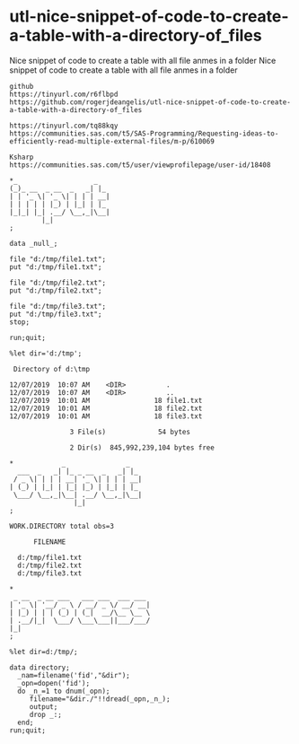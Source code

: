 # utl-nice-snippet-of-code-to-create-a-table-with-a-directory-of_files
Nice snippet of code to create a table with all file anmes in a folder 
    Nice snippet of code to create a table with all file anmes in a folder                                                    
                                                                                                                              
    github                                                                                                                    
    https://tinyurl.com/r6flbpd                                                                                               
    https://github.com/rogerjdeangelis/utl-nice-snippet-of-code-to-create-a-table-with-a-directory-of_files                   
                                                                                                                              
    https://tinyurl.com/tq88kqy                                                                                               
    https://communities.sas.com/t5/SAS-Programming/Requesting-ideas-to-efficiently-read-multiple-external-files/m-p/610069    
                                                                                                                              
    Ksharp                                                                                                                    
    https://communities.sas.com/t5/user/viewprofilepage/user-id/18408                                                         
                                                                                                                              
    *_                   _                                                                                                    
    (_)_ __  _ __  _   _| |_                                                                                                  
    | | '_ \| '_ \| | | | __|                                                                                                 
    | | | | | |_) | |_| | |_                                                                                                  
    |_|_| |_| .__/ \__,_|\__|                                                                                                 
            |_|                                                                                                               
    ;                                                                                                                         
                                                                                                                              
    data _null_;                                                                                                              
                                                                                                                              
    file "d:/tmp/file1.txt";                                                                                                  
    put "d:/tmp/file1.txt";                                                                                                   
                                                                                                                              
    file "d:/tmp/file2.txt";                                                                                                  
    put "d:/tmp/file2.txt";                                                                                                   
                                                                                                                              
    file "d:/tmp/file3.txt";                                                                                                  
    put "d:/tmp/file3.txt";                                                                                                   
    stop;                                                                                                                     
                                                                                                                              
    run;quit;                                                                                                                 
                                                                                                                              
    %let dir='d:/tmp';                                                                                                        
                                                                                                                              
     Directory of d:\tmp                                                                                                      
                                                                                                                              
    12/07/2019  10:07 AM    <DIR>          .                                                                                  
    12/07/2019  10:07 AM    <DIR>          ..                                                                                 
    12/07/2019  10:01 AM                18 file1.txt                                                                          
    12/07/2019  10:01 AM                18 file2.txt                                                                          
    12/07/2019  10:01 AM                18 file3.txt                                                                          
                                                                                                                              
                   3 File(s)             54 bytes                                                                             
                                                                                                                              
                   2 Dir(s)  845,992,239,104 bytes free                                                                       
                                                                                                                              
    *            _               _                                                                                            
      ___  _   _| |_ _ __  _   _| |_                                                                                          
     / _ \| | | | __| '_ \| | | | __|                                                                                         
    | (_) | |_| | |_| |_) | |_| | |_                                                                                          
     \___/ \__,_|\__| .__/ \__,_|\__|                                                                                         
                    |_|                                                                                                       
    ;                                                                                                                         
                                                                                                                              
    WORK.DIRECTORY total obs=3                                                                                                
                                                                                                                              
          FILENAME                                                                                                            
                                                                                                                              
      d:/tmp/file1.txt                                                                                                        
      d:/tmp/file2.txt                                                                                                        
      d:/tmp/file3.txt                                                                                                        
                                                                                                                              
    *                                                                                                                         
     _ __  _ __ ___   ___ ___  ___ ___                                                                                        
    | '_ \| '__/ _ \ / __/ _ \/ __/ __|                                                                                       
    | |_) | | | (_) | (_|  __/\__ \__ \                                                                                       
    | .__/|_|  \___/ \___\___||___/___/                                                                                       
    |_|                                                                                                                       
    ;                                                                                                                         
                                                                                                                              
    %let dir=d:/tmp/;                                                                                                         
                                                                                                                              
    data directory;                                                                                                           
      _nam=filename('fid',"&dir");                                                                                            
      _opn=dopen('fid');                                                                                                      
      do _n_=1 to dnum(_opn);                                                                                                 
         filename="&dir./"!!dread(_opn,_n_);                                                                                   
         output;                                                                                                              
         drop _:;                                                                                                             
      end;                                                                                                                    
    run;quit;                                                                                                                 
                                                                                                                              
                                                                                                                              
